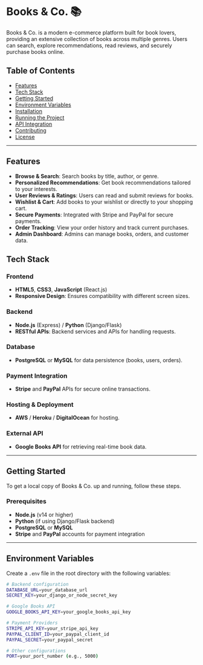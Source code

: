 # Books & Co. 📚

Books & Co. is a modern e-commerce platform built for book lovers, providing an extensive collection of books across multiple genres. Users can search, explore recommendations, read reviews, and securely purchase books online.

## Table of Contents
- [Features](#features)
- [Tech Stack](#tech-stack)
- [Getting Started](#getting-started)
- [Environment Variables](#environment-variables)
- [Installation](#installation)
- [Running the Project](#running-the-project)
- [API Integration](#api-integration)
- [Contributing](#contributing)
- [License](#license)

---

## Features

- **Browse & Search**: Search books by title, author, or genre.
- **Personalized Recommendations**: Get book recommendations tailored to your interests.
- **User Reviews & Ratings**: Users can read and submit reviews for books.
- **Wishlist & Cart**: Add books to your wishlist or directly to your shopping cart.
- **Secure Payments**: Integrated with Stripe and PayPal for secure payments.
- **Order Tracking**: View your order history and track current purchases.
- **Admin Dashboard**: Admins can manage books, orders, and customer data.

## Tech Stack

### Frontend
- **HTML5**, **CSS3**, **JavaScript** (React.js)
- **Responsive Design**: Ensures compatibility with different screen sizes.
  
### Backend
- **Node.js** (Express) / **Python** (Django/Flask)
- **RESTful APIs**: Backend services and APIs for handling requests.

### Database
- **PostgreSQL** or **MySQL** for data persistence (books, users, orders).

### Payment Integration
- **Stripe** and **PayPal** APIs for secure online transactions.

### Hosting & Deployment
- **AWS** / **Heroku** / **DigitalOcean** for hosting.

### External API
- **Google Books API** for retrieving real-time book data.

---

## Getting Started

To get a local copy of Books & Co. up and running, follow these steps.

### Prerequisites
- **Node.js** (v14 or higher)
- **Python** (if using Django/Flask backend)
- **PostgreSQL** or **MySQL**
- **Stripe** and **PayPal** accounts for payment integration

---

## Environment Variables

Create a `.env` file in the root directory with the following variables:

```bash
# Backend configuration
DATABASE_URL=your_database_url
SECRET_KEY=your_django_or_node_secret_key

# Google Books API
GOOGLE_BOOKS_API_KEY=your_google_books_api_key

# Payment Providers
STRIPE_API_KEY=your_stripe_api_key
PAYPAL_CLIENT_ID=your_paypal_client_id
PAYPAL_SECRET=your_paypal_secret

# Other configurations
PORT=your_port_number (e.g., 5000)
